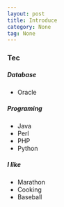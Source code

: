 ```yaml
---
layout: post
title: Introduce
category: None
tag: None
---
```


### Tec

##### Database
- Oracle

##### Programing
- Java
- Perl
- PHP
- Python

##### I like
- Marathon
- Cooking
- Baseball
